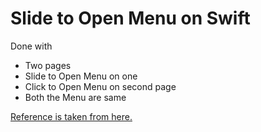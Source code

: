 Slide to Open Menu on Swift
===========================
Done with
 - Two pages
 - Slide to Open Menu on one
 - Click to Open Menu on second page
 - Both the Menu are same

[Reference is taken from here.][1]

[1]: http://www.thorntech.com/2016/03/ios-tutorial-make-interactive-slide-menu-swift/
